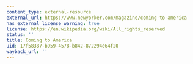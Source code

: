 ```yaml
---
content_type: external-resource
external_url: https://www.newyorker.com/magazine/coming-to-america
has_external_license_warning: true
license: https://en.wikipedia.org/wiki/All_rights_reserved
status: ''
title: Coming to America
uid: 17f58387-b959-4578-b842-872294e64f20
wayback_url: ''
---
```

